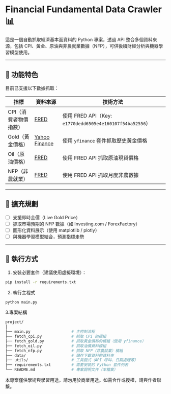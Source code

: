 # Financial Fundamental Data Crawler 📊

這是一個自動抓取經濟基本面資料的 Python 專案，透過 API 整合多個資料來源，包括 CPI、黃金、原油與非農就業數據（NFP），可供後續財經分析與機器學習模型使用。

---

## 📌 功能特色

目前已支援以下數據抓取：

| 指標 | 資料來源 | 技術方法 |
|------|----------|-----------|
| CPI（消費者物價指數） | [FRED](https://fred.stlouisfed.org/) | 使用 FRED API（Key: `e1770dedd6505e4e160107f54ba52556`） |
| Gold（黃金價格） | [Yahoo Finance](https://finance.yahoo.com) | 使用 `yfinance` 套件抓取歷史黃金價格 |
| Oil（原油價格） | [FRED](https://fred.stlouisfed.org/) | 使用 FRED API 抓取原油現貨價格 |
| NFP（非農就業） | [FRED](https://fred.stlouisfed.org/) | 使用 FRED API 抓取月度非農數據 |

---

## 🔮 擴充規劃

- [ ] 支援即時金價（Live Gold Price）
- [ ] 抓取市場預期的 NFP 數據（如 Investing.com / ForexFactory）
- [ ] 圖形化資料展示（使用 matplotlib / plotly）
- [ ] 與機器學習模型結合，預測指標走勢

---

## 🚀 執行方式

1. 安裝必要套件（建議使用虛擬環境）：

```bash
pip install -r requirements.txt
```
2. 執行主程式

```bash
python main.py
```
3.專案結構

```bash
project/
│
├── main.py                  # 主控制流程
├── fetch_cpi.py             # 抓取 CPI 的模組
├── fetch_gold.py            # 抓取黃金價格的模組（使用 yfinance）
├── fetch_oil.py             # 抓取油價資料模組
├── fetch_nfp.py             # 抓取 NFP（非農就業）模組
├── data/                    # 儲存下載資料的資料夾
├── utils/                   # 工具函式（API 呼叫、日期處理等）
├── requirements.txt         # 需要安裝的 Python 套件列表
└── README.md                # 專案說明文件（本檔案）
```
本專案僅供學術與學習用途。請勿用於商業用途。如需合作或授權，請與作者聯繫。

